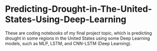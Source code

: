 # Predicting-Drought-in-The-United-States-Using-Deep-Learning
These are coding notebooks of my final project topic, which is predicting drought in some regions in the United States using some Deep Learning models, such as MLP, LSTM, and CNN-LSTM (Deep Learning).
